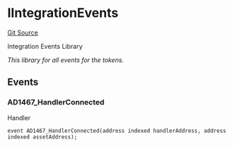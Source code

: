 # IIntegrationEvents
[Git Source](https://github.com/thrackle-io/rules-engine/blob/0775549ba2fe667ec66be14a19fcc8b784774a43/src/common/IEvents.sol)

Integration Events Library

*This library for all events for the tokens.*


## Events
### AD1467_HandlerConnected
Handler


```solidity
event AD1467_HandlerConnected(address indexed handlerAddress, address indexed assetAddress);
```

